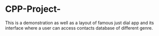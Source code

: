 # CPP-Project-
This is a demonstration as well as a layout of famous just dial app and its interface where a user can access contacts database of different genre.
